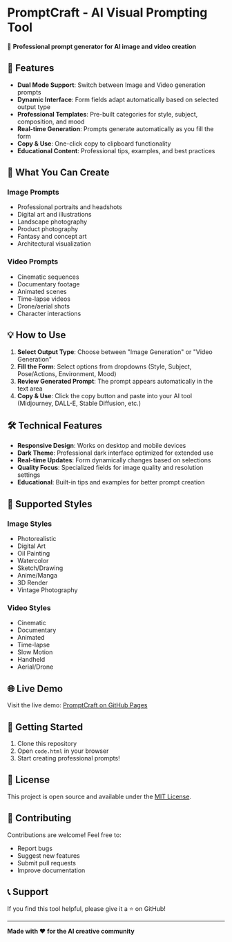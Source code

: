 # PromptCraft - AI Visual Prompting Tool

🎨 **Professional prompt generator for AI image and video creation**

## 🚀 Features

- **Dual Mode Support**: Switch between Image and Video generation prompts
- **Dynamic Interface**: Form fields adapt automatically based on selected output type
- **Professional Templates**: Pre-built categories for style, subject, composition, and mood
- **Real-time Generation**: Prompts generate automatically as you fill the form
- **Copy & Use**: One-click copy to clipboard functionality
- **Educational Content**: Professional tips, examples, and best practices

## 🎯 What You Can Create

### Image Prompts
- Professional portraits and headshots
- Digital art and illustrations
- Landscape photography
- Product photography
- Fantasy and concept art
- Architectural visualization

### Video Prompts
- Cinematic sequences
- Documentary footage
- Animated scenes
- Time-lapse videos
- Drone/aerial shots
- Character interactions

## 💡 How to Use

1. **Select Output Type**: Choose between "Image Generation" or "Video Generation"
2. **Fill the Form**: Select options from dropdowns (Style, Subject, Pose/Actions, Environment, Mood)
3. **Review Generated Prompt**: The prompt appears automatically in the text area
4. **Copy & Use**: Click the copy button and paste into your AI tool (Midjourney, DALL-E, Stable Diffusion, etc.)

## 🛠️ Technical Features

- **Responsive Design**: Works on desktop and mobile devices
- **Dark Theme**: Professional dark interface optimized for extended use
- **Real-time Updates**: Form dynamically changes based on selections
- **Quality Focus**: Specialized fields for image quality and resolution settings
- **Educational**: Built-in tips and examples for better prompt creation

## 🎨 Supported Styles

### Image Styles
- Photorealistic
- Digital Art
- Oil Painting
- Watercolor
- Sketch/Drawing
- Anime/Manga
- 3D Render
- Vintage Photography

### Video Styles
- Cinematic
- Documentary
- Animated
- Time-lapse
- Slow Motion
- Handheld
- Aerial/Drone

## 🌐 Live Demo

Visit the live demo: [PromptCraft on GitHub Pages](https://w1llsystems.github.io/promptcraft)

## 🚀 Getting Started

1. Clone this repository
2. Open `code.html` in your browser
3. Start creating professional prompts!

## 📝 License

This project is open source and available under the [MIT License](LICENSE).

## 🤝 Contributing

Contributions are welcome! Feel free to:
- Report bugs
- Suggest new features
- Submit pull requests
- Improve documentation

## 📞 Support

If you find this tool helpful, please give it a ⭐ on GitHub!

---

**Made with ❤️ for the AI creative community**